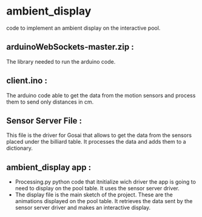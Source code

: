 # ambient_display
code to implement an ambient display on the interactive pool.

## arduinoWebSockets-master.zip : 
The library needed to run the arduino code.

## client.ino : 
The arduino code able to get the data from the motion sensors and process them to send only distances in cm.

## Sensor Server File : 
This file is the driver for Gosai that allows to get the data from the sensors placed under the billiard table. It processes the data and adds them to a dictionary.

## ambient_display app : 
- Processing.py python code that itnitialize wich driver the app is going to need to display on the pool table. It uses the sensor server driver.
- The display file is the main sketch of the project. These are the animations displayed on the pool table. It retrieves the data sent by the sensor server driver and makes an interactive display.




